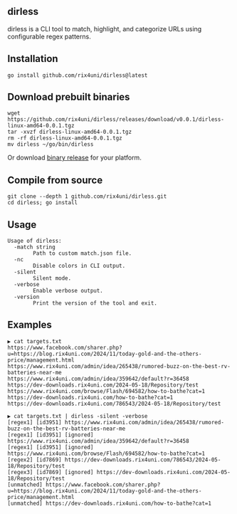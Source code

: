 ## dirless

dirless is a CLI tool to match, highlight, and categorize URLs using configurable regex patterns.

## Installation
```
go install github.com/rix4uni/dirless@latest
```

## Download prebuilt binaries
```
wget https://github.com/rix4uni/dirless/releases/download/v0.0.1/dirless-linux-amd64-0.0.1.tgz
tar -xvzf dirless-linux-amd64-0.0.1.tgz
rm -rf dirless-linux-amd64-0.0.1.tgz
mv dirless ~/go/bin/dirless
```
Or download [binary release](https://github.com/rix4uni/dirless/releases) for your platform.

## Compile from source
```
git clone --depth 1 github.com/rix4uni/dirless.git
cd dirless; go install
```

## Usage
```
Usage of dirless:
  -match string
        Path to custom match.json file.
  -nc
        Disable colors in CLI output.
  -silent
        Silent mode.
  -verbose
        Enable verbose output.
  -version
        Print the version of the tool and exit.
```

## Examples
```
▶ cat targets.txt
https://www.facebook.com/sharer.php?u=https://blog.rix4uni.com/2024/11/today-gold-and-the-others-price/management.html
https://www.rix4uni.com/admin/idea/265438/rumored-buzz-on-the-best-rv-batteries-near-me
https://www.rix4uni.com/admin/idea/359642/default?r=36458
https://dev-downloads.rix4uni.com/2024-05-18/Repository/test
https://www.rix4uni.com/browse/Flash/694582/how-to-bathe?cat=1
https://dev-downloads.rix4uni.com/how-to-bathe?cat=1
https://dev-downloads.rix4uni.com/786543/2024-05-18/Repository/test

▶ cat targets.txt | dirless -silent -verbose
[regex1] [id3951] https://www.rix4uni.com/admin/idea/265438/rumored-buzz-on-the-best-rv-batteries-near-me
[regex1] [id3951] [ignored] https://www.rix4uni.com/admin/idea/359642/default?r=36458
[regex1] [id3951] [ignored] https://www.rix4uni.com/browse/Flash/694582/how-to-bathe?cat=1
[regex2] [id7869] https://dev-downloads.rix4uni.com/786543/2024-05-18/Repository/test
[regex3] [id7869] [ignored] https://dev-downloads.rix4uni.com/2024-05-18/Repository/test
[unmatched] https://www.facebook.com/sharer.php?u=https://blog.rix4uni.com/2024/11/today-gold-and-the-others-price/management.html
[unmatched] https://dev-downloads.rix4uni.com/how-to-bathe?cat=1
```